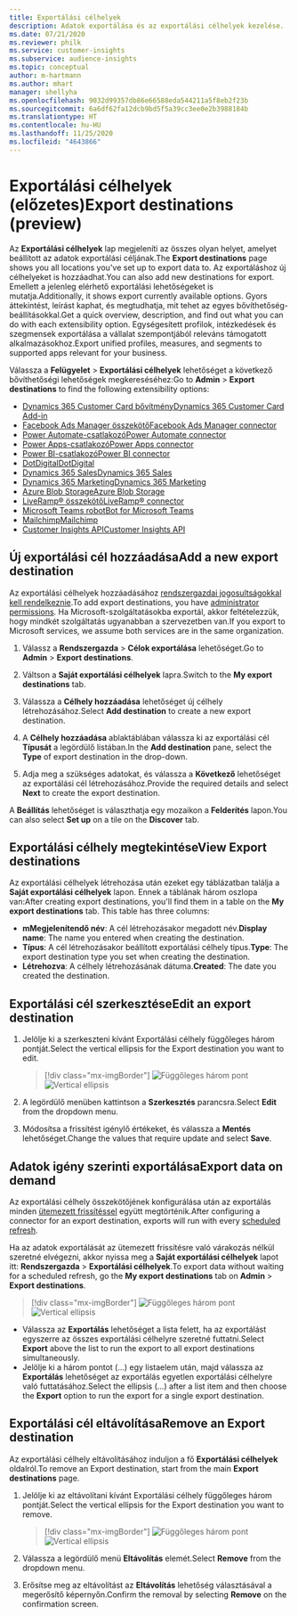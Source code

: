 ```yaml
---
title: Exportálási célhelyek
description: Adatok exportálása és az exportálási célhelyek kezelése.
ms.date: 07/21/2020
ms.reviewer: philk
ms.service: customer-insights
ms.subservice: audience-insights
ms.topic: conceptual
author: m-hartmann
ms.author: mhart
manager: shellyha
ms.openlocfilehash: 9032d99357db86e66588eda544211a5f8eb2f23b
ms.sourcegitcommit: 6a6df62fa12dcb9bd5f5a39cc3ee0e2b3988184b
ms.translationtype: HT
ms.contentlocale: hu-HU
ms.lasthandoff: 11/25/2020
ms.locfileid: "4643866"
---
```

# <a name="export-destinations-preview"></a><span data-ttu-id="381fd-103">Exportálási célhelyek (előzetes)</span><span class="sxs-lookup"><span data-stu-id="381fd-103">Export destinations (preview)</span></span>

<span data-ttu-id="381fd-104">Az **Exportálási célhelyek** lap megjeleníti az összes olyan helyet, amelyet beállított az adatok exportálási céljának.</span><span class="sxs-lookup"><span data-stu-id="381fd-104">The **Export destinations** page shows you all locations you've set up to export data to.</span></span> <span data-ttu-id="381fd-105">Az exportáláshoz új célhelyeket is hozzáadhat.</span><span class="sxs-lookup"><span data-stu-id="381fd-105">You can also add new destinations for export.</span></span> <span data-ttu-id="381fd-106">Emellett a jelenleg elérhető exportálási lehetőségeket is mutatja.</span><span class="sxs-lookup"><span data-stu-id="381fd-106">Additionally, it shows export currently available options.</span></span> <span data-ttu-id="381fd-107">Gyors áttekintést, leírást kaphat, és megtudhatja, mit tehet az egyes bővíthetőség-beállításokkal.</span><span class="sxs-lookup"><span data-stu-id="381fd-107">Get a quick overview, description, and find out what you can do with each extensibility option.</span></span> <span data-ttu-id="381fd-108">Egységesített profilok, intézkedések és szegmensek exportálása a vállalat szempontjából releváns támogatott alkalmazásokhoz.</span><span class="sxs-lookup"><span data-stu-id="381fd-108">Export unified profiles, measures, and segments to supported apps relevant for your business.</span></span>

<span data-ttu-id="381fd-109">Válassza a **Felügyelet** > **Exportálási célhelyek** lehetőséget a következő bővíthetőségi lehetőségek megkereséséhez:</span><span class="sxs-lookup"><span data-stu-id="381fd-109">Go to **Admin** > **Export destinations** to find the following extensibility options:</span></span>

- [<span data-ttu-id="381fd-110">Dynamics 365 Customer Card bővítmény</span><span class="sxs-lookup"><span data-stu-id="381fd-110">Dynamics 365 Customer Card Add-in</span></span>](customer-card-add-in.md)
- [<span data-ttu-id="381fd-111">Facebook Ads Manager összekötő</span><span class="sxs-lookup"><span data-stu-id="381fd-111">Facebook Ads Manager connector</span></span>](export-facebook.md)
- [<span data-ttu-id="381fd-112">Power Automate-csatlakozó</span><span class="sxs-lookup"><span data-stu-id="381fd-112">Power Automate connector</span></span>](export-power-automate.md)
- [<span data-ttu-id="381fd-113">Power Apps-csatlakozó</span><span class="sxs-lookup"><span data-stu-id="381fd-113">Power Apps connector</span></span>](export-power-apps.md)
- [<span data-ttu-id="381fd-114">Power BI-csatlakozó</span><span class="sxs-lookup"><span data-stu-id="381fd-114">Power BI connector</span></span>](export-power-bi.md)
- [<span data-ttu-id="381fd-115">DotDigital</span><span class="sxs-lookup"><span data-stu-id="381fd-115">DotDigital</span></span>](export-dotdigital.md)
- [<span data-ttu-id="381fd-116">Dynamics 365 Sales</span><span class="sxs-lookup"><span data-stu-id="381fd-116">Dynamics 365 Sales</span></span>](export-dynamics365-sales.md)
- [<span data-ttu-id="381fd-117">Dynamics 365 Marketing</span><span class="sxs-lookup"><span data-stu-id="381fd-117">Dynamics 365 Marketing</span></span>](export-dynamics365-marketing.md)
- [<span data-ttu-id="381fd-118">Azure Blob Storage</span><span class="sxs-lookup"><span data-stu-id="381fd-118">Azure Blob Storage</span></span>](export-azure-blob-storage.md)
- [<span data-ttu-id="381fd-119">LiveRamp&reg; összekötő</span><span class="sxs-lookup"><span data-stu-id="381fd-119">LiveRamp&reg; connector</span></span>](export-liveramp.md)
- [<span data-ttu-id="381fd-120">Microsoft Teams robot</span><span class="sxs-lookup"><span data-stu-id="381fd-120">Bot for Microsoft Teams</span></span>](export-teams-bot.md)
- [<span data-ttu-id="381fd-121">Mailchimp</span><span class="sxs-lookup"><span data-stu-id="381fd-121">Mailchimp</span></span>](export-mailchimp.md)
- [<span data-ttu-id="381fd-122">Customer Insights API</span><span class="sxs-lookup"><span data-stu-id="381fd-122">Customer Insights API</span></span>](apis.md)

## <a name="add-a-new-export-destination"></a><span data-ttu-id="381fd-123">Új exportálási cél hozzáadása</span><span class="sxs-lookup"><span data-stu-id="381fd-123">Add a new export destination</span></span>

<span data-ttu-id="381fd-124">Az exportálási célhelyek hozzáadásához [rendszergazdai jogosultságokkal kell rendelkeznie](permissions.md).</span><span class="sxs-lookup"><span data-stu-id="381fd-124">To add export destinations, you have [administrator permissions](permissions.md).</span></span> <span data-ttu-id="381fd-125">Ha Microsoft-szolgáltatásokba exportál, akkor feltételezzük, hogy mindkét szolgáltatás ugyanabban a szervezetben van.</span><span class="sxs-lookup"><span data-stu-id="381fd-125">If you export to Microsoft services, we assume both services are in the same organization.</span></span>

1. <span data-ttu-id="381fd-126">Válassz a **Rendszergazda** > **Célok exportálása** lehetőséget.</span><span class="sxs-lookup"><span data-stu-id="381fd-126">Go to **Admin** > **Export destinations**.</span></span>

1. <span data-ttu-id="381fd-127">Váltson a **Saját exportálási célhelyek** lapra.</span><span class="sxs-lookup"><span data-stu-id="381fd-127">Switch to the **My export destinations** tab.</span></span>

1. <span data-ttu-id="381fd-128">Válassza a **Célhely hozzáadása** lehetőséget új célhely létrehozásához.</span><span class="sxs-lookup"><span data-stu-id="381fd-128">Select **Add destination** to create a new export destination.</span></span>

1. <span data-ttu-id="381fd-129">A **Célhely hozzáadása** ablaktáblában válassza ki az exportálási cél **Típusát** a legördülő listában.</span><span class="sxs-lookup"><span data-stu-id="381fd-129">In the **Add destination** pane, select the **Type** of export destination in the drop-down.</span></span>

1. <span data-ttu-id="381fd-130">Adja meg a szükséges adatokat, és válassza a **Következő** lehetőséget az exportálási cél létrehozásához.</span><span class="sxs-lookup"><span data-stu-id="381fd-130">Provide the required details and select **Next** to create the export destination.</span></span>

<span data-ttu-id="381fd-131">A **Beállítás** lehetőséget is választhatja egy mozaikon a **Felderítés** lapon.</span><span class="sxs-lookup"><span data-stu-id="381fd-131">You can also select **Set up** on a tile on the **Discover** tab.</span></span>

## <a name="view-export-destinations"></a><span data-ttu-id="381fd-132">Exportálási célhely megtekintése</span><span class="sxs-lookup"><span data-stu-id="381fd-132">View Export destinations</span></span>

<span data-ttu-id="381fd-133">Az exportálási célhelyek létrehozása után ezeket egy táblázatban találja a **Saját exportálási célhelyek** lapon. Ennek a táblának három oszlopa van:</span><span class="sxs-lookup"><span data-stu-id="381fd-133">After creating export destinations, you'll find them in a table on the **My export destinations** tab. This table has three columns:</span></span>

- <span data-ttu-id="381fd-134">**mMegjelenítendő név**: A cél létrehozásakor megadott név.</span><span class="sxs-lookup"><span data-stu-id="381fd-134">**Display name**: The name you entered when creating the destination.</span></span>
- <span data-ttu-id="381fd-135">**Típus**: A cél létrehozásakor beállított exportálási célhely típus.</span><span class="sxs-lookup"><span data-stu-id="381fd-135">**Type**: The export destination type you set when creating the destination.</span></span>
- <span data-ttu-id="381fd-136">**Létrehozva**: A célhely létrehozásának dátuma.</span><span class="sxs-lookup"><span data-stu-id="381fd-136">**Created**: The date you created the destination.</span></span>

## <a name="edit-an-export-destination"></a><span data-ttu-id="381fd-137">Exportálási cél szerkesztése</span><span class="sxs-lookup"><span data-stu-id="381fd-137">Edit an export destination</span></span>

1. <span data-ttu-id="381fd-138">Jelölje ki a szerkeszteni kívánt Exportálási célhely függőleges három pontját.</span><span class="sxs-lookup"><span data-stu-id="381fd-138">Select the vertical ellipsis for the Export destination you want to edit.</span></span>

   > [!div class="mx-imgBorder"]
   > <span data-ttu-id="381fd-139">![Függőleges három pont](media/export-destinations-page-ellipsis.png "Függőleges három pont")</span><span class="sxs-lookup"><span data-stu-id="381fd-139">![Vertical ellipsis](media/export-destinations-page-ellipsis.png "Vertical ellipsis")</span></span>

1. <span data-ttu-id="381fd-140">A legördülő menüben kattintson a **Szerkesztés** parancsra.</span><span class="sxs-lookup"><span data-stu-id="381fd-140">Select **Edit** from the dropdown menu.</span></span>

1. <span data-ttu-id="381fd-141">Módosítsa a frissítést igénylő értékeket, és válassza a **Mentés** lehetőséget.</span><span class="sxs-lookup"><span data-stu-id="381fd-141">Change the values that require update and select **Save**.</span></span>

## <a name="export-data-on-demand"></a><span data-ttu-id="381fd-142">Adatok igény szerinti exportálása</span><span class="sxs-lookup"><span data-stu-id="381fd-142">Export data on demand</span></span>

<span data-ttu-id="381fd-143">Az exportálási célhely összekötőjének konfigurálása után az exportálás minden [ütemezett frissítéssel](system.md#schedule-tab) együtt megtörténik.</span><span class="sxs-lookup"><span data-stu-id="381fd-143">After configuring a connector for an export destination, exports will run with every [scheduled refresh](system.md#schedule-tab).</span></span>

<span data-ttu-id="381fd-144">Ha az adatok exportálását az ütemezett frissítésre való várakozás nélkül szeretné elvégezni, akkor nyissa meg a **Saját exportálási célhelyek** lapot itt: **Rendszergazda** > **Exportálási célhelyek**.</span><span class="sxs-lookup"><span data-stu-id="381fd-144">To export data without waiting for a scheduled refresh, go the **My export destinations** tab on **Admin** > **Export destinations**.</span></span>

> [!div class="mx-imgBorder"]
> <span data-ttu-id="381fd-145">![Függőleges három pont](media/export-destinations-page-ellipsis.png "Függőleges három pont")</span><span class="sxs-lookup"><span data-stu-id="381fd-145">![Vertical ellipsis](media/export-destinations-page-ellipsis.png "Vertical ellipsis")</span></span>

- <span data-ttu-id="381fd-146">Válassza az **Exportálás** lehetőséget a lista felett, ha az exportálást egyszerre az összes exportálási célhelyre szeretné futtatni.</span><span class="sxs-lookup"><span data-stu-id="381fd-146">Select **Export** above the list to run the export to all export destinations simultaneously.</span></span>
- <span data-ttu-id="381fd-147">Jelölje ki a három pontot (...) egy listaelem után, majd válassza az **Exportálás** lehetőséget az exportálás egyetlen exportálási célhelyre való futtatásához.</span><span class="sxs-lookup"><span data-stu-id="381fd-147">Select the ellipsis (...) after a list item and then choose the **Export** option to run the export for a single export destination.</span></span>

## <a name="remove-an-export-destination"></a><span data-ttu-id="381fd-148">Exportálási cél eltávolítása</span><span class="sxs-lookup"><span data-stu-id="381fd-148">Remove an Export destination</span></span>

<span data-ttu-id="381fd-149">Az exportálási célhely eltávolításához induljon a fő **Exportálási célhelyek** oldalról.</span><span class="sxs-lookup"><span data-stu-id="381fd-149">To remove an Export destination, start from the main **Export destinations** page.</span></span>

1. <span data-ttu-id="381fd-150">Jelölje ki az eltávolítani kívánt Exportálási célhely függőleges három pontját.</span><span class="sxs-lookup"><span data-stu-id="381fd-150">Select the vertical ellipsis for the Export destination you want to remove.</span></span>

   > [!div class="mx-imgBorder"]
   > <span data-ttu-id="381fd-151">![Függőleges három pont](media/export-destinations-page-ellipsis.png "Függőleges három pont")</span><span class="sxs-lookup"><span data-stu-id="381fd-151">![Vertical ellipsis](media/export-destinations-page-ellipsis.png "Vertical ellipsis")</span></span>

2. <span data-ttu-id="381fd-152">Válassza a legördülő menü **Eltávolítás** elemét.</span><span class="sxs-lookup"><span data-stu-id="381fd-152">Select **Remove** from the dropdown menu.</span></span>

3. <span data-ttu-id="381fd-153">Erősítse meg az eltávolítást az **Eltávolítás** lehetőség választásával a megerősítő képernyőn.</span><span class="sxs-lookup"><span data-stu-id="381fd-153">Confirm the removal by selecting **Remove** on the confirmation screen.</span></span>

